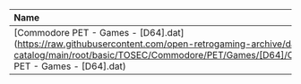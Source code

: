 |Name|Size|
|:---|---:|
|[Commodore PET - Games - [D64].dat](https://raw.githubusercontent.com/open-retrogaming-archive/dat-catalog/main/root/basic/TOSEC/Commodore/PET/Games/[D64]/Commodore PET - Games - [D64].dat)|813|
